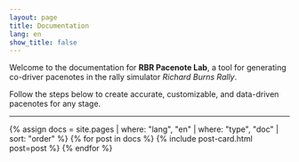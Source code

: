 ```yaml
---
layout: page
title: Documentation
lang: en
show_title: false
---
```


Welcome to the documentation for **RBR Pacenote Lab**, a tool for generating co-driver pacenotes in the rally simulator *Richard Burns Rally*.

Follow the steps below to create accurate, customizable, and data-driven pacenotes for any stage.

---

<section class="layout--articles">
  <div class="grid grid--p-3">
    {% assign docs = site.pages | where: "lang", "en" | where: "type", "doc" | sort: "order" %}
    {% for post in docs %}
      {% include post-card.html post=post %}
    {% endfor %}
  </div>
</section>
